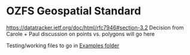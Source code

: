 # OZFS Geospatial Standard
https://datatracker.ietf.org/doc/html/rfc7946#section-3.2
Decision from Carole + Paul discussion on points vs. polygons will go here 

Testing/working files to go in [Examples folder](/examples)
